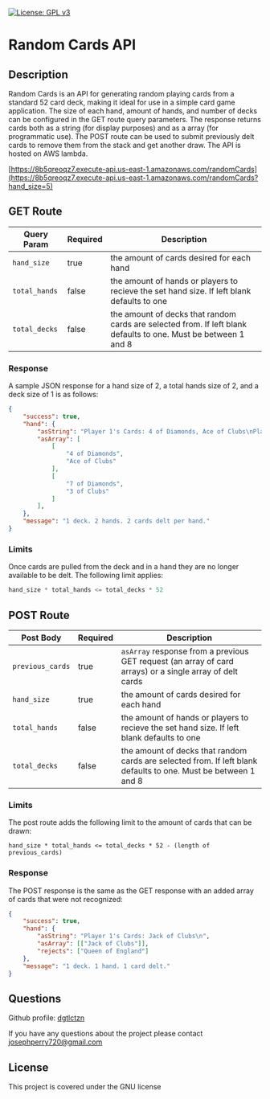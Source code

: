 [![License: GPL v3](https://img.shields.io/badge/License-GPLv3-blue.svg)](https://www.gnu.org/licenses/gpl-3.0)
# Random Cards API


## Description
Random Cards is an API for generating random playing cards from a standard 52 card deck, making it ideal for use in a simple card game application. The size of each hand, amount of hands, and number of decks can be configured in the GET route query parameters. The response returns cards both as a string (for display purposes) and as a array (for programmatic use). The POST route can be used to submit previously delt cards to remove them from the stack and get another draw. The API is hosted on AWS lambda. 

[https://8b5qreoqz7.execute-api.us-east-1.amazonaws.com/randomCards](https://8b5qreoqz7.execute-api.us-east-1.amazonaws.com/randomCards?hand_size=5)

## GET Route

Query Param | Required | Description
------|----------|------------
`hand_size` | true | the amount of cards desired for each hand
`total_hands` | false | the amount of hands or players to recieve the set hand size. If left blank defaults to one
`total_decks` | false | the amount of decks that random cards are selected from. If left blank defaults to one. Must be between 1 and 8


### Response
A sample JSON response for a hand size of 2, a total hands size of 2, and a deck size of 1 is as follows:

```JSON
{
    "success": true,
    "hand": {
        "asString": "Player 1's Cards: 4 of Diamonds, Ace of Clubs\nPlayer 2's Cards: 7 of Diamonds, 3 of Clubs\n",
        "asArray": [
            [
                "4 of Diamonds",
                "Ace of Clubs"
            ],
            [
                "7 of Diamonds",
                "3 of Clubs"
            ]
        ],
    },
    "message": "1 deck. 2 hands. 2 cards delt per hand."
}
```

### Limits
Once cards are pulled from the deck and in a hand they are no longer available to be delt. The following limit applies:
```JavaScript
hand_size * total_hands <= total_decks * 52
```

## POST Route
Post Body | Required | Description
------|----------|------------
`previous_cards` | true | `asArray`  response from a previous GET request (an array of card arrays) or a single array of delt cards
`hand_size` | true | the amount of cards desired for each hand
`total_hands` | false | the amount of hands or players to recieve the set hand size. If left blank defaults to one
`total_decks` | false | the amount of decks that random cards are selected from. If left blank defaults to one. Must be between 1 and 8

### Limits
The post route adds the following limit to the amount of cards that can be drawn:
```
hand_size * total_hands <= total_decks * 52 - (length of previous_cards)
```

### Response
The POST response is the same as the GET response with an added array of cards that were not recognized:
```JSON
{
    "success": true,
    "hand": {
        "asString": "Player 1's Cards: Jack of Clubs\n",
        "asArray": [["Jack of Clubs"]],
        "rejects": ["Queen of England"]
    },
    "message": "1 deck. 1 hand. 1 card delt."
}
```
## Questions
Github profile: [dgtlctzn](https://github.com/dgtlctzn)

If you have any questions about the project please contact josephperry720@gmail.com
## License
This project is covered under the GNU license
